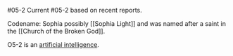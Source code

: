 #05-2
Current #05-2 based on recent reports.

Codename: Sophia possibly [[Sophia Light]] and was named after a saint in the [[Church of the Broken God]].

O5-2 is an [artificial intelligence](https://scp-wiki.wikidot.com/sunny-art-personnel).
